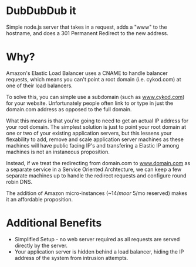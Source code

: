 
DubDubDub it
============

Simple node.js server that takes in a request, adds a "www" to the hostname, and does a 301 Permanent Redirect to the new address.


Why?
====

Amazon's Elastic Load Balancer uses a CNAME to handle balancer requests, which means you can't
point a root domain (i.e. cykod.com) at one of their load balancers. 

To solve this, you can simple use a subdomain (such as www.cykod.com) for your website. Unfortunately people often 
link to or type in just the domain.com address as opposed to the full domain.

What this means is that you're going to need to get an actual IP address for your root domain. The simplest solution 
is just to point your root domain at one or two of your existing application servers, but this lessens your flexability to 
add, remove and scale application server machines as these machines will have public facing IP's and transfering a Elastic IP among machines 
is not an instaneous proposition.

Instead, if we treat the redirecting from domain.com to www.domain.com as a separate service in a Service Oriented Archtecture, we can keep a 
few separate machines up to handle the redirect requests and configure round robin DNS.

The addition of Amazon micro-instances (~$14/mo or ~$5/mo reserved) makes it an affordable proposition.

Additional Benefits
===================

* Simplified Setup - no web server required as all requests are served directly by the server.
* Your application server is hidden behind a load balancer, hiding the IP address of the system from intrusion attempts.





